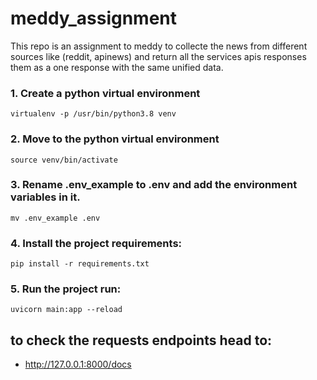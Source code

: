 # meddy_assignment

This repo is an assignment to meddy to collecte the news from different sources like (reddit, apinews)
and return all the services apis responses them as a one response with the same unified data.

### 1. Create a python virtual environment
`virtualenv -p /usr/bin/python3.8 venv`

### 2. Move to the python virtual environment
`source venv/bin/activate`

### 3. Rename .env_example to .env and add the environment variables in it.
`mv .env_example .env`

### 4. Install the project requirements:
`pip install -r requirements.txt`

### 5. Run the project run:
`uvicorn main:app --reload`

## to check the requests endpoints head to:
- http://127.0.0.1:8000/docs
